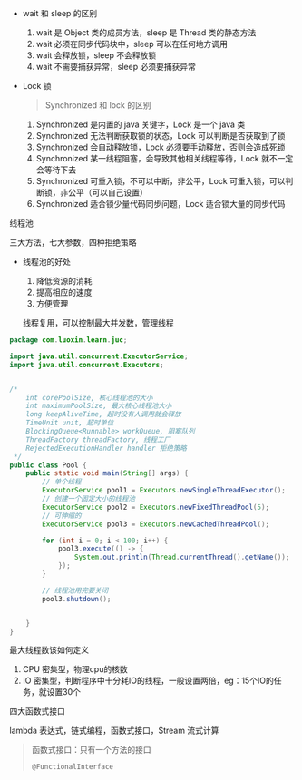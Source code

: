 -   wait 和 sleep 的区别
    1.  wait 是 Object 类的成员方法，sleep 是 Thread 类的静态方法
    2.  wait 必须在同步代码块中，sleep 可以在任何地方调用
    3.  wait 会释放锁，sleep 不会释放锁
    4.  wait 不需要捕获异常，sleep 必须要捕获异常



-   Lock 锁

    >   Synchronized 和 lock 的区别

    1.  Synchronized 是内置的 java 关键字，Lock 是一个 java 类
    2.  Synchronized 无法判断获取锁的状态，Lock 可以判断是否获取到了锁
    3.  Synchronized 会自动释放锁，Lock 必须要手动释放，否则会造成死锁
    4.  Synchronized 某一线程阻塞，会导致其他相关线程等待，Lock 就不一定会等待下去
    5.  Synchronized 可重入锁，不可以中断，非公平，Lock 可重入锁，可以判断锁，非公平（可以自己设置）
    6.  Synchronized 适合锁少量代码同步问题，Lock 适合锁大量的同步代码





线程池

三大方法，七大参数，四种拒绝策略

-   线程池的好处

    1.  降低资源的消耗
    2.  提高相应的速度
    3.  方便管理

    线程复用，可以控制最大并发数，管理线程

```java
package com.luoxin.learn.juc;

import java.util.concurrent.ExecutorService;
import java.util.concurrent.Executors;


/*
    int corePoolSize, 核心线程池的大小
    int maximumPoolSize, 最大核心线程池大小
    long keepAliveTime, 超时没有人调用就会释放
    TimeUnit unit, 超时单位
    BlockingQueue<Runnable> workQueue, 阻塞队列
    ThreadFactory threadFactory, 线程工厂
    RejectedExecutionHandler handler 拒绝策略
 */
public class Pool {
    public static void main(String[] args) {
        // 单个线程
        ExecutorService pool1 = Executors.newSingleThreadExecutor();
        // 创建一个固定大小的线程池
        ExecutorService pool2 = Executors.newFixedThreadPool(5);
        // 可伸缩的
        ExecutorService pool3 = Executors.newCachedThreadPool();

        for (int i = 0; i < 100; i++) {
            pool3.execute(() -> {
                System.out.println(Thread.currentThread().getName());
            });
        }

        // 线程池用完要关闭
        pool3.shutdown();


    }
}
```



最大线程数该如何定义

1.  CPU 密集型，物理cpu的核数
2.  IO 密集型，判断程序中十分耗IO的线程，一般设置两倍，eg：15个IO的任务，就设置30个



四大函数式接口

lambda 表达式，链式编程，函数式接口，Stream 流式计算

>   函数式接口：只有一个方法的接口
>
>   `@FunctionalInterface`